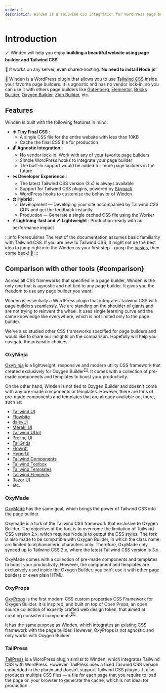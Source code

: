 ```yaml
---
order: 1
description: Winden is a Tailwind CSS integration for WordPress page builders.
---
```


# Introduction

🪄 Winden will help you enjoy **building a beautiful website using page builder and Tailwind CSS**.

🤝 It works on any server, even shared-hosting. **No need to install Node.js**!

👋 Winden is a WordPress plugin that allows you to use [Tailwind CSS](https://tailwindcss.com/) inside your favorite page builders. It is agnostic and has no vendor lock-in, so you can use it with others page builders like [Gutenberg](https://wordpress.org/gutenberg), [Elementor](https://elementor.com), [Bricks Builder](https://bricksbuilder.io), [Oxygen Builder](https://oxygenbuilder.com), [Zion Builder](https://zionbuilder.io), etc.

## Features

Winden is built with the following features in mind:

- **⚛️ Tiny Final CSS** :
  - A single CSS file for the entire website with less than 10KB
  - Cache the final CSS file for production
- **🔓 Agnostic Integration** :
  - No vendor lock-in. Work with any of your favorite page builders
  - Simple WordPress hooks to integrate your page builder
  - The built-in support would be added for more page builders in the future
- **✂️ Developer Experience** :
  - The latest Tailwind CSS version (3.x) is always available
  - Support for Tailwind CSS plugins, powered by [Skypack](https://skypack.dev)
  - WordPress hooks to customize the behavior of Winden
- **⚖️ Hybrid** :
  - Development — Developing your site accompanied by Tailwind CSS CDN and get the feedback instantly
  - Production — Generate a single cached CSS file using the Worker
- **⚡️ Lightning-fast and 🪶 Lightweight** : Production-ready with no performance impact

:::info Prerequisites
The rest of the documentation assumes basic familiarity with Tailwind CSS. If you are new to Tailwind CSS, it might not be the best idea to jump right into the Winden as your first step - grasp the [basics](https://tailwindcss.com/), then come back! 💪
:::

## Comparison with other tools {#comparison}

Across all CSS frameworks that specified in a page builder, Winden is the only one that is agnostic and not tied to any page builder. It gives you the freedom to use any page builder you want.

Winden is essentially a WordPress plugin that integrates Tailwind CSS with page builders seamlessly. We are standing on the shoulder of giants and are not trying to reinvent the wheel. It uses single learning curve and the same knowledge like everywhere, which is not limited only to the page builder.

We've also studied other CSS frameworks specified for page builders and would like to share our insights on the comparison. Hopefully will help you navigate the prismatic choices.

### OxyNinja

[OxyNinja](https://oxyninja.com/core/) is a lightweight, responsive and modern utility CSS framework that created exclusively for Oxygen Builder<sup title="citation"><a href="https://oxyninja.com/help/core-documentation/">[1]</a></sup>. It comes with a collection of pre-made components and templates to boost your productivity.

On the other hand, Winden is not tied to Oxygen Builder and doesn't come with any pre-made components or templates. However, there are tons of pre-made components and templates that are already available out there, such as:
<div className="[&_ul]:columns-3">

- [Tailwind UI](https://tailwindui.com/)
- [Flowbite](https://flowbite.com/)
- [daisyUI](https://daisyui.com/)
- [Meraki UI](https://merakiui.com/)
- [Tailwind UI kit](https://tailwinduikit.com/)
- [Preline UI](https://preline.co/)
- [TailGrids](https://tailgrids.com/)
- [Flowrift](https://flowrift.com/)
- [HyperUI](https://www.hyperui.dev/)
- [Tailwind Components](https://tailwindcomponents.com/)
- [Tailwind Toolbox](https://www.tailwindtoolbox.com/)
- [Tailwind Templates](https://tailwindtemplates.io/)
- [Tailwind Elements](https://tailwind-elements.com/)
- [Razor UI](https://razorui.com/)
- etc.

</div>

### OxyMade

[OxyMade](https://oxymade.com/) has the same goal, which brings the power of Tailwind CSS into the page builder.

Oxymade is a fork of the Tailwind CSS framework that exclusive to Oxygen Builder. The objective of the fork is to overcome the limitation of Tailwind CSS version 2.x, which requires Node.js to output the CSS styles. The fork is also made to be compatible with Oxygen Builder, in which the class name are limited to alphanumeric characters only. Therefore, OxyMade only synced up to Tailwind CSS 2.x, where the latest Tailwind CSS version is 3.x.

OxyMade comes with a collection of pre-made components and templates to boost your productivity. However, the component and templates are exclusively used inside the Oxygen Builder; you can't use it with other page builders or even plain HTML.

### OxyProps

[OxyProps](https://oxyprops.com/) is the first modern CSS custom properties CSS Framework for Oxygen Builder. It is inspired, and built on top of Open Props, an open source collection of expertly crafted web design token, that aimed at creating consistent components<sup><a href="https://docs.oxyprops.com/en/getting-started-with-oxyprops/#what-is-oxyprops">[5]</a></sup>.

It has the same purpose as Winden, which integrates an existing CSS framework with the page builder. However, OxyProps is not agnostic and only works with Oxygen Builder.

### TailPress

[TailPress](https://wordpress.org/plugins/tailpress/) is a WordPress plugin similar to Winden, which integrates Tailwind CSS with WordPress. However, TailPress uses a fixed Tailwind CSS version embedded in the plugin and doesn't support Tailwind CSS plugins. It also produces multiple CSS files — a file for each page that you require to load the page on your browser to generate the cache, which is not ideal for production.